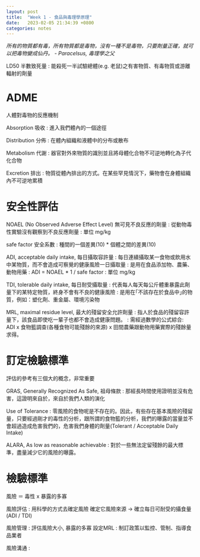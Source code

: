 ```yaml
---
layout: post
title:  "Week 1 - 食品與毒理學原理"
date:   2023-02-05 21:34:39 +0800
categories: notes
---
```


<i>所有的物質都有毒，所有物質都是毒物，沒有一種不是毒物，只要劑量正確，就可以把毒物變成仙丹。 - Paracelsus, 毒理學之父</i>

LD50 半數致死量
: 能殺死一半試驗總體(e.g. 老鼠)之有害物質、有毒物質或游離輻射的劑量

# ADME 
人體對毒物的反應機制 

Absorption 吸收
: 進入我們體內的一個途徑

Distribution 分佈
: 在體內組織和液體中的分布或散布

Metabolism 代謝
: 器官對外來物質的識別並且將母體化合物不可逆地轉化為子代化合物

Excretion 排出
: 物質從體內排出的方式。在某些罕見情況下，藥物會在身體組織內不可逆地累積


# 安全性評估
NOAEL (No Observed Adverse Effect Level) 無可見不良反應的劑量
: 從動物毒性實驗沒有觀察到不良反應劑量 
: 單位 mg/kg

safe factor 安全系數
: 種間的一個差異(10) * 個體之間的差異(10)

ADI, acceptable daily intake, 每日攝取容許量
: 每日連續攝取某一食物或飲用水中某物質，而不會造成可察覺的健康風險一日攝取量
: 是用在食品添加物、農藥、動物用藥
: ADI = NOAEL * 1 / safe factor
: 單位 mg/kg

TDI, tolerable daily intake, 每日耐受攝取量
: 代表每人每天每公斤體重暴露此劑量下的某特定物質，終身不會有不良的健康風險
: 是用在｢不該存在於食品中｣的物質，例如：塑化劑、重金屬、環境污染物

MRL, maximal residue level, 最大的殘留安全允許劑量
: 指人於食品的殘留容許量下，該食品即使吃一輩子也都不會造成健康問題。
: 需經過數學的公式綜合: ADI x 食物籃調查(各種食物可能殘餘的來源) x 田間農藥跟動物用藥實際的殘餘量 求得。

# 訂定檢驗標準
評估的參考有三個大的概念，非常重要

GRAS, Generally Recognized As Safe, 祖母條款
: 那經長時間使用證明並沒有危害，這證明來自於，來自於我們人類的演化

Use of Tolerance
: 零風險的食物呢是不存在的。因此，有些存在基本風險的殘留量，只要經過剛才的毒性的分析，跟所謂的食物籃的分析，我們的曝露的當量並不會超過造成危害我們的，危害我們身體的劑量(Tolerant / Acceptable Daily Intake)

ALARA, As low as reasonable achievable
: 對於一些無法定留殘餘的最大標準，盡量減少它的風險的曝露。

# 檢驗標準
風險 ＝ 毒性 x 暴露的多寡

風險評估
: 用科學的方式去確定風險 確定它風險來源 -> 確立每日可耐受的攝食量 (ADI / TDI) 

風險管理
: 評估風險大小, 暴露的多寡 設定MRL
: 制訂政策以監控、管制、指導食品業者

風險溝通
: 
